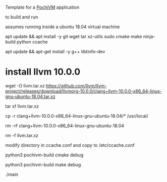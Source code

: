 
Template for a [PochiVM](https://sillycross.github.io/PochiVM) application

to build and run

assumes running inside a ubuntu 18.04 virtual machine

apt update && apt install -y git wget tar xz-utils sudo cmake make ninja-build python ccache

apt update && apt-get install -y g++ libtinfo-dev 

# install llvm 10.0.0
wget -O llvm.tar.xz https://github.com/llvm/llvm-project/releases/download/llvmorg-10.0.0/clang+llvm-10.0.0-x86_64-linux-gnu-ubuntu-18.04.tar.xz

tar xf llvm.tar.xz

cp -r clang+llvm-10.0.0-x86_64-linux-gnu-ubuntu-18.04/* /usr/local/

rm -rf clang+llvm-10.0.0-x86_64-linux-gnu-ubuntu-18.04

rm -f llvm.tar.xz

modify directory in ccache.conf and copy to /etc/ccache.conf




python3 pochivm-build cmake debug

python3 pochivm-build make debug

./main
